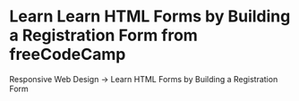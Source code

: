 # Learn Learn HTML Forms by Building a Registration Form from freeCodeCamp
Responsive Web Design -> Learn HTML Forms by Building a Registration Form
